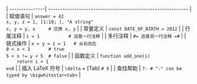 
| ---------------| ----------------------------------------------------------- |
| 赋值语句        | `answer = 42`<br>`x, y, z = 1, [1:10; ], "A string"`<br>`x, y = y, x     # 交换 x, y` |
| 常量定义        | `const DATE_OF_BIRTH = 2012`                                |
| 行尾注释        | `i = 1           # 这是一行注释`                             |
| 多行注释        | `#= 这是另一行注释 =#`                                       |
| 链式操作        | `x = y = z = 1   # 从右向左`<br>`0 < x < 3       # true`<br>`5 < x != y < 5  # false` |
| 函数定义        | `function add_one(i)`<br>`    return i + 1`<br>`end`        |
| 插入 LaTeX 符号 | `\delta` + [Tab] `# δ`                                      |
| 查找帮助        | `?☆ # "☆" can be typed by \bigwhitestar<tab>`               |
